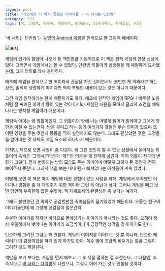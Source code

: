 ```yaml
---
layout: post
title: "게임에선 다 하지 못했던 이야기들 - 비 내리는 단칸방"
category: 도서
tags: [책, 그림책, 에세이, 게임원작, BORAme, 21세기북스, 북이십일, 서평]
---
```


'비 내리는 단칸방'는
[동명의 Android 게임](https://play.google.com/store/apps/details?id=com.Borame.rainroom)을 원작으로 한
그림책 에세이다.

![표지](https://lh3.googleusercontent.com/-SN6-TMH9_RNrGNQN44voRB3BnlaLL7nAesGz6YzrKHyeXcl2cRYPJmJQwDuwDugDLQ0Y8OV4HLDVQ=s480)

게임의 인기에 힘입어 나오게 된 책인만큼
기본적으로 이 책은 원작 게임의 연장 선상에 있다.
그러면서 게임에서는 볼 수 없었던,
단칸방 외톨이의 심정들을 꽤 세밀하게 묘사했는데,
그게 의외로 꽤나 볼만하다.

애초에 게임을 원작으로 한 책이라서 관심을 가진 것이면서도
볼만한 게 의외라고 하는 것은,
솔직히 냉정하게 따지자면 딱히 특별한 내용이 있는 것은 아니기 때문이다.

그건 게임 원작이라는 한계 때문이기도 하다.
애초에 원작인 게임이 RPG나 비주얼 노벨처럼 잘 짜여진 이야기 등이 있는 것이 아니라
제한된 자원을 모아서 클리어 조건을 채워나가는 방치형 게임이기 때문이다.

게임속 아이는 왜 외톨이인지,
그 외톨이의 방에 나는 어떻게 들어가 함께하고 그에게 영향을 미칠 수 있는건지,
방을 꾸미고 하는 등의 여러가지 것들은 무슨 의미가 있으며 또 어떤 영향을 주는 것인지
등등을 딱히 설명하지도 않는다.
그래도 괜찮았던 것은,
그것들을 알아내는 것 자체도 게임 요소의 하나이기 때문이다.

하지만, 책으로 오면 사정이 좀 다르다.
왜 그런 것인지 알 수 없는 상황에서 쏟아지는 외톨이의 독백은
'그래서?'라든가 '왜?'란 의문을 꽤 진하게 남긴다.
특히 외톨이 친구의 변화가 그렇다.
점차 변화되는 방의 모습도 무슨 의미이며 어떻게 그렇게 된 것인지 전혀 보여주지 못한다.
그래서 책을 보는 내내 뭔가 빠져있다는 아쉬움이 계속 있었다.

어떻게 보면 이 책은 마치 게임에 대한 경험이 있는 사람을 위해,
게임에서 부족했던 이야기나 경험을 좀 더 채워주기 위한 책이라 그런 게 아닌가 싶다.
그러니 게임을 떼고 보면 당연히 부족한게 있을 수밖에.
책 자체로서의 완결성은 좀 낮다는 얘기다.

그래도 볼만했던 건 의외로 공감할만한 속마음들이 담겨있었기 때문이다.
우울한 친구의 이야기들인데 왜 그렇게 공감점이 많은건지.

우울한 이야기를 하지만 바닥으로 끌어당기는 이야기가 아니라는 것도 좋다.
오히려 점차 우울해에서 벗어나는 이야기라
조금씩이나마 긍정적인 생각을 갖게 하기도 한다.

단순하게 그려진 그림도 꽤 괜찮다.
게임의 이미지를 이어가는 것 뿐 아니라,
단순한 케릭터가 더 감정이입을 하기 쉽게 하기도 한다.
쪽수 옆에 조금씩 바껴가는 얼굴 그림이 그려진 것도 깨알같다.

책만을 보기 보다는,
게임을 먼저 해보고 그 후 책을 접하는 걸 추천한다.
그 다음엔,
후속작으로 [비 내리는 다락방](https://play.google.com/store/apps/details?id=com.Borame.rainroom2)도 나왔으니,
그걸로 이어 가는 것도 괜찮을 것이다.
